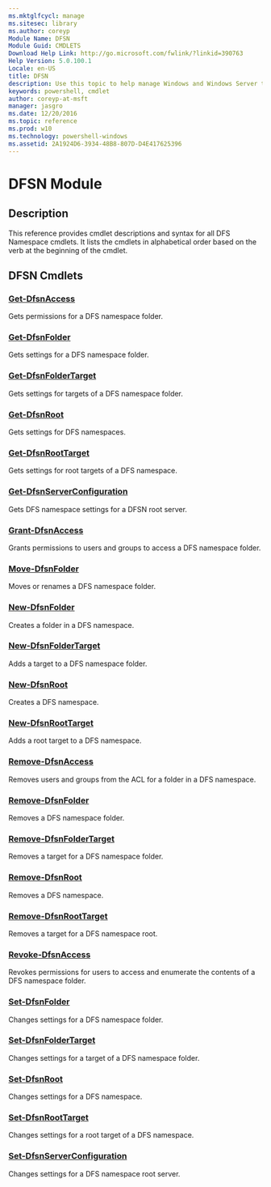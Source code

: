 ```yaml
---
ms.mktglfcycl: manage
ms.sitesec: library
ms.author: coreyp
Module Name: DFSN
Module Guid: CMDLETS
Download Help Link: http://go.microsoft.com/fwlink/?linkid=390763
Help Version: 5.0.100.1
Locale: en-US
title: DFSN
description: Use this topic to help manage Windows and Windows Server technologies with Windows PowerShell.
keywords: powershell, cmdlet
author: coreyp-at-msft
manager: jasgro
ms.date: 12/20/2016
ms.topic: reference
ms.prod: w10
ms.technology: powershell-windows
ms.assetid: 2A1924D6-3934-48B8-807D-D4E417625396
---
```


# DFSN Module
## Description
This reference provides cmdlet descriptions and syntax for all DFS Namespace cmdlets. 
It lists the cmdlets in alphabetical order based on the verb at the beginning of the cmdlet.

## DFSN Cmdlets
### [Get-DfsnAccess](./get-dfsnaccess.md)
Gets permissions for a DFS namespace folder.

### [Get-DfsnFolder](./get-dfsnfolder.md)
Gets settings for a DFS namespace folder.

### [Get-DfsnFolderTarget](./get-dfsnfoldertarget.md)
Gets settings for targets of a DFS namespace folder.

### [Get-DfsnRoot](./get-dfsnroot.md)
Gets settings for DFS namespaces.

### [Get-DfsnRootTarget](./get-dfsnroottarget.md)
Gets settings for root targets of a DFS namespace.

### [Get-DfsnServerConfiguration](./get-dfsnserverconfiguration.md)
Gets DFS namespace settings for a DFSN root server.

### [Grant-DfsnAccess](./grant-dfsnaccess.md)
Grants permissions to users and groups to access a DFS namespace folder.

### [Move-DfsnFolder](./move-dfsnfolder.md)
Moves or renames a DFS namespace folder.

### [New-DfsnFolder](./new-dfsnfolder.md)
Creates a folder in a DFS namespace.

### [New-DfsnFolderTarget](./new-dfsnfoldertarget.md)
Adds a target to a DFS namespace folder.

### [New-DfsnRoot](./new-dfsnroot.md)
Creates a DFS namespace.

### [New-DfsnRootTarget](./new-dfsnroottarget.md)
Adds a root target to a DFS namespace.

### [Remove-DfsnAccess](./remove-dfsnaccess.md)
Removes users and groups from the ACL for a folder in a DFS namespace.

### [Remove-DfsnFolder](./remove-dfsnfolder.md)
Removes a DFS namespace folder.

### [Remove-DfsnFolderTarget](./remove-dfsnfoldertarget.md)
Removes a target for a DFS namespace folder.

### [Remove-DfsnRoot](./remove-dfsnroot.md)
Removes a DFS namespace.

### [Remove-DfsnRootTarget](./remove-dfsnroottarget.md)
Removes a target for a DFS namespace root.

### [Revoke-DfsnAccess](./revoke-dfsnaccess.md)
Revokes permissions for users to access and enumerate the contents of a DFS namespace folder.

### [Set-DfsnFolder](./set-dfsnfolder.md)
Changes settings for a DFS namespace folder.

### [Set-DfsnFolderTarget](./set-dfsnfoldertarget.md)
Changes settings for a target of a DFS namespace folder.

### [Set-DfsnRoot](./set-dfsnroot.md)
Changes settings for a DFS namespace.

### [Set-DfsnRootTarget](./set-dfsnroottarget.md)
Changes settings for a root target of a DFS namespace.

### [Set-DfsnServerConfiguration](./set-dfsnserverconfiguration.md)
Changes settings for a DFS namespace root server.




